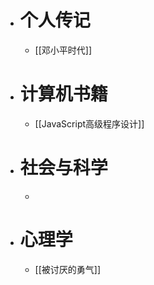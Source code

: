 - # 个人传记
    - [[邓小平时代]]
- # 计算机书籍
    - [[JavaScript高级程序设计]]
- # 社会与科学
    - 
- # 心理学
    - [[被讨厌的勇气]]